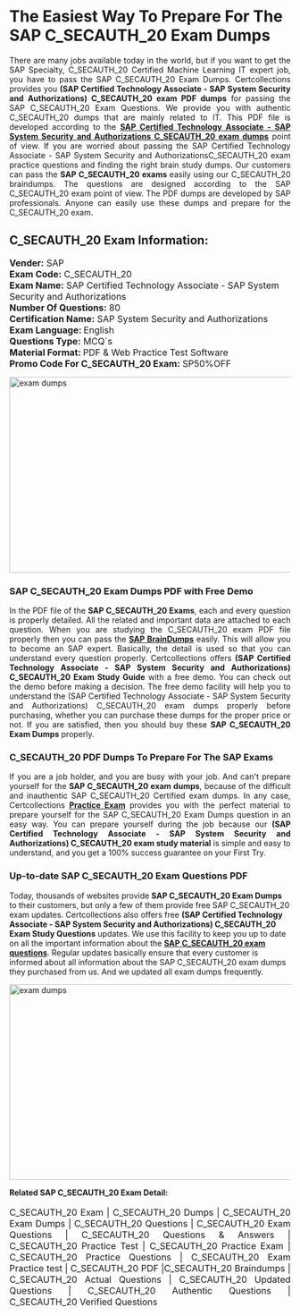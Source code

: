 <h1>The Easiest Way To Prepare For The SAP C_SECAUTH_20 Exam Dumps</h1> <p style="text-align:justify">There are many jobs available today in the world, but if you want to get the SAP Specialty, C_SECAUTH_20 Certified Machine Learning IT expert job, you have to pass the SAP C_SECAUTH_20 Exam Dumps. Certcollections provides you <strong>(SAP Certified Technology Associate - SAP System Security and Authorizations) C_SECAUTH_20 exam PDF dumps</strong> for passing the SAP C_SECAUTH_20 Exam Questions. We provide you with authentic C_SECAUTH_20 dumps that are mainly related to IT. This PDF file is developed according to the <a href="https://www.certsofficial.com/sap/c_secauth_20-questions"><strong>SAP Certified Technology Associate - SAP System Security and Authorizations C_SECAUTH_20 exam dumps</strong></a> point of view. If you are worried about passing the SAP Certified Technology Associate - SAP System Security and AuthorizationsC_SECAUTH_20 exam practice questions and finding the right brain study dumps. Our customers can pass the <strong>SAP C_SECAUTH_20 exams </strong>easily using our C_SECAUTH_20 braindumps. The questions are designed according to the SAP C_SECAUTH_20 exam point of view. The PDF dumps are developed by SAP professionals. Anyone can easily use these dumps and prepare for the C_SECAUTH_20 exam.</p> <h2><strong>C_SECAUTH_20 Exam Information:</strong></h2> <p><span style="font-size:16px"><strong>Vender:</strong> SAP<br /> <strong>Exam Code:</strong> C_SECAUTH_20<br /> <strong>Exam Name:</strong> SAP Certified Technology Associate - SAP System Security and Authorizations<br /> <strong>Number Of Questions:</strong> 80<br /> <strong>Certification Name:</strong> SAP System Security and Authorizations<br /> <strong>Exam Language: </strong>English<br /> <strong>Questions Type:</strong> MCQ`s<br /> <strong>Material Format: </strong>PDF & Web Practice Test Software<br /> <strong>Promo Code For C_SECAUTH_20 Exam:</strong> SP50%OFF</span></p> <p><a href="https://www.certsofficial.com/sap/c_secauth_20-questions" rel="no-follow"><img alt="exam dumps" src="https://www.certcollections.com/uploads/content/certsofficial.jpg" style="height:350px; width:750px" /></a></p> <h3><strong>SAP C_SECAUTH_20 Exam Dumps PDF with Free Demo</strong></h3> <p style="text-align:justify">In the PDF file of the <strong>SAP C_SECAUTH_20 Exams</strong>, each and every question is properly detailed. All the related and important data are attached to each question. When you are studying the C_SECAUTH_20 exam PDF file properly then you can pass the <a href="https://www.certsofficial.com/sap-dumps"><strong>SAP BrainDumps</strong></a> easily. This will allow you to become an SAP expert. Basically, the detail is used so that you can understand every question properly. Certcollections offers <strong>(SAP Certified Technology Associate - SAP System Security and Authorizations) C_SECAUTH_20 Exam Study Guide</strong> with a free demo. You can check out the demo before making a decision. The free demo facility will help you to understand the (SAP Certified Technology Associate - SAP System Security and Authorizations) C_SECAUTH_20 exam dumps properly before purchasing, whether you can purchase these dumps for the proper price or not. If you are satisfied, then you should buy these <strong>SAP C_SECAUTH_20 Exam Dumps</strong> properly.</p> <h3><strong>C_SECAUTH_20 PDF Dumps To Prepare For The SAP Exams</strong></h3> <p style="text-align:justify">If you are a job holder, and you are busy with your job. And can't prepare yourself for the <strong>SAP C_SECAUTH_20 exam dumps</strong>, because of the difficult and inauthentic SAP C_SECAUTH_20 Certified exam dumps. In any case, Certcollections <strong><a href="https://www.certsofficial.com/">Practice Exam</a></strong> provides you with the perfect material to prepare yourself for the SAP C_SECAUTH_20 Exam Dumps question in an easy way. You can prepare yourself during the job because our <strong>(SAP Certified Technology Associate - SAP System Security and Authorizations) C_SECAUTH_20 exam study material</strong> is simple and easy to understand, and you get a 100% success guarantee on your First Try.</p> <h3><strong>Up-to-date SAP C_SECAUTH_20 Exam Questions PDF</strong></h3> <p>Today, thousands of websites provide <strong>SAP C_SECAUTH_20 Exam Dumps</strong> to their customers, but only a few of them provide free SAP C_SECAUTH_20 exam updates. Certcollections also offers free <strong>(SAP Certified Technology Associate - SAP System Security and Authorizations) C_SECAUTH_20 Exam Study Questions</strong> updates. We use this facility to keep you up to date on all the important information about the <a href="https://www.certsofficial.com/sap/c_secauth_20-questions"><strong>SAP C_SECAUTH_20 exam questions</strong></a>. Regular updates basically ensure that every customer is informed about all information about the SAP C_SECAUTH_20 exam dumps they purchased from us. And we updated all exam dumps frequently.</p> <p><a href="https://www.certsofficial.com/sap/c_secauth_20-questions"><img alt="exam dumps " src="https://www.certcollections.com/uploads/content/certsofficial2.jpg" style="height:350px; width:750px" /></a></p> <p style="text-align:justify"><span style="font-size:14px"><strong>Related SAP C_SECAUTH_20 Exam Detail:</strong></span><br /> <br /> <span style="font-size:16px">C_SECAUTH_20 Exam | C_SECAUTH_20 Dumps | C_SECAUTH_20 Exam Dumps | C_SECAUTH_20 Questions | C_SECAUTH_20 Exam Questions | C_SECAUTH_20 Questions & Answers | C_SECAUTH_20 Practice Test | C_SECAUTH_20 Practice Exam | C_SECAUTH_20 Practice Questions | C_SECAUTH_20 Exam Practice test | C_SECAUTH_20 PDF |C_SECAUTH_20 Braindumps | C_SECAUTH_20 Actual Questions | C_SECAUTH_20 Updated Questions | C_SECAUTH_20 Authentic Questions | C_SECAUTH_20 Verified Questions</span></p>
